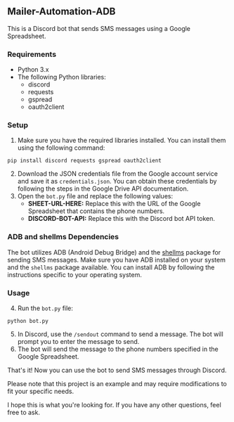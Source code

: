 <h2>Mailer-Automation-ADB</h2>
<p>This is a Discord bot that sends SMS messages using a Google Spreadsheet.</p>

<h3>Requirements</h3>
<ul>
  <li>Python 3.x</li>
  <li>The following Python libraries:
    <ul>
      <li>discord</li>
      <li>requests</li>
      <li>gspread</li>
      <li>oauth2client</li>
    </ul>
  </li>
</ul>

<h3>Setup</h3>
<ol>
  <li>Make sure you have the required libraries installed. You can install them using the following command:</li>
</ol>

<pre><code>pip install discord requests gspread oauth2client</code></pre>

<ol start="2">
  <li>Download the JSON credentials file from the Google account service and save it as <code>credentials.json</code>. You can obtain these credentials by following the steps in the Google Drive API documentation.</li>
  <li>Open the <code>bot.py</code> file and replace the following values:
    <ul>
      <li><strong>SHEET-URL-HERE:</strong> Replace this with the URL of the Google Spreadsheet that contains the phone numbers.</li>
      <li><strong>DISCORD-BOT-API:</strong> Replace this with the Discord bot API token.</li>
    </ul>
  </li>
</ol>

<h3>ADB and shellms Dependencies</h3>
<p>The bot utilizes ADB (Android Debug Bridge) and the <a href="https://github.com/try2codesecure/ShellMS">shellms</a> package for sending SMS messages. Make sure you have ADB installed on your system and the <code>shellms</code> package available. You can install ADB by following the instructions specific to your operating system.</p>

<h3>Usage</h3>
<ol start="4">
  <li>Run the <code>bot.py</code> file:</li>
</ol>

<pre><code>python bot.py</code></pre>

<ol start="5">
  <li>In Discord, use the <code>/sendout</code> command to send a message. The bot will prompt you to enter the message to send.</li>
  <li>The bot will send the message to the phone numbers specified in the Google Spreadsheet.</li>
</ol>

<p>That's it! Now you can use the bot to send SMS messages through Discord.</p>

<p>Please note that this project is an example and may require modifications to fit your specific needs.</p>

<p>I hope this is what you're looking for. If you have any other questions, feel free to ask.</p>
